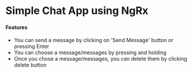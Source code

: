 <h1>Simple Chat App using NgRx</h1>
<h4>Features</h4>
<ul>
  <li>You can send a message by clicking on 'Send Message' button or pressing Enter</li>
  <li>You can choose a message/messages by pressing and holding</li>
  <li>Once you chose a message/messages, you can delete them by clicking delete button</li>
</ul>
